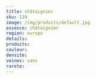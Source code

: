 ```yaml
---
title: châtaignier
sku: 119
image: /img/produits/default.jpg
essence: châtaignier
region: europe
details: 
produits:
couleur: 
densite: 
veines: sans
rarete: 
---
```

